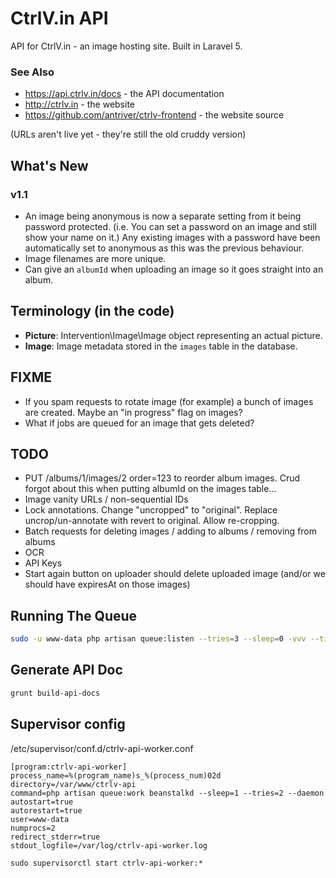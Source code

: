 # CtrlV.in API

API for CtrlV.in - an image hosting site. Built in Laravel 5.

### See Also
* https://api.ctrlv.in/docs - the API documentation
* http://ctrlv.in - the website
* https://github.com/antriver/ctrlv-frontend - the website source

(URLs aren't live yet - they're still the old cruddy version)

## What's New

### v1.1
* An image being anonymous is now a separate setting from it being password protected. (i.e. You can set a password on an image and still show your name on it.) Any existing images with a password have been automatically set to anonymous as this was the previous behaviour.
* Image filenames are more unique.
* Can give an `albumId` when uploading an image so it goes straight into an album.

## Terminology (in the code)
* **Picture**: Intervention\Image\Image object representing an actual picture.
* **Image**: Image metadata stored in the `images` table in the database.

## FIXME
* If you spam requests to rotate image (for example) a bunch of images are created. Maybe an "in progress" flag on images?
* What if jobs are queued for an image that gets deleted?

## TODO
* PUT /albums/1/images/2 order=123 to reorder album images. Crud forgot about this when putting albumId on the images table...
* Image vanity URLs / non-sequential IDs
* Lock annotations. Change "uncropped" to "original". Replace uncrop/un-annotate with revert to original. Allow re-cropping.
* Batch requests for deleting images / adding to albums / removing from albums
* OCR
* API Keys
* Start again button on uploader should delete uploaded image (and/or we should have expiresAt on those images)

## Running The Queue
```bash
sudo -u www-data php artisan queue:listen --tries=3 --sleep=0 -vvv --timeout=600
```

## Generate API Doc
```bash
grunt build-api-docs
```
## Supervisor config

/etc/supervisor/conf.d/ctrlv-api-worker.conf
```
[program:ctrlv-api-worker]
process_name=%(program_name)s_%(process_num)02d
directory=/var/www/ctrlv-api
command=php artisan queue:work beanstalkd --sleep=1 --tries=2 --daemon
autostart=true
autorestart=true
user=www-data
numprocs=2
redirect_stderr=true
stdout_logfile=/var/log/ctrlv-api-worker.log
```

```
sudo supervisorctl start ctrlv-api-worker:*
```
